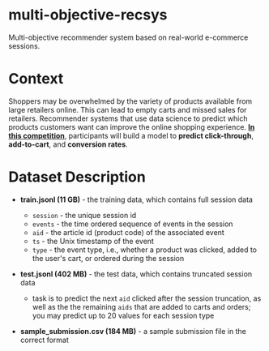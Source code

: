 # multi-objective-recsys
 Multi-objective recommender system based on real-world e-commerce sessions.

# Context

Shoppers may be overwhelmed by the variety of products available from large retailers online. This can lead to empty carts and missed sales for retailers. Recommender systems that use data science to predict which products customers want can improve the online shopping experience. [**In this competition**](https://www.kaggle.com/competitions/otto-recommender-system/overview), participants will build a model to **predict click-through**, **add-to-cart**, and **conversion rates**.

# Dataset Description

* **train.jsonl (11 GB)** - the training data, which contains full session data
  * `session` - the unique session id
  * `events` - the time ordered sequence of events in the session
  * `aid` - the article id (product code) of the associated event
  * `ts` - the Unix timestamp of the event
  * `type` - the event type, i.e., whether a product was clicked, added to the user's cart, or ordered during the session

* **test.jsonl (402 MB)** - the test data, which contains truncated session data
  * task is to predict the next `aid` clicked after the session truncation, as well as the the remaining `aids` that are added to carts and orders; you may predict up to 20 values for each session type

* **sample_submission.csv (184 MB)** - a sample submission file in the correct format
